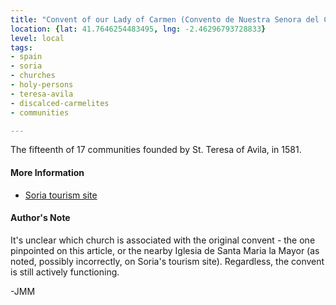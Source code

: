 ```yaml
---
title: "Convent of our Lady of Carmen (Convento de Nuestra Senora del Carmen), Soria"
location: {lat: 41.7646254483495, lng: -2.46296793728833}
level: local
tags:
- spain
- soria
- churches
- holy-persons
- teresa-avila
- discalced-carmelites
- communities

---
```



The fifteenth of 17 communities founded by St. Teresa of Avila, in 1581.

#### More Information

* [Soria tourism site](https://www.turismosoria.es/en/what-to-see/monuments/convent-of-el-carmen/)




#### Author's Note

It's unclear which church is associated with the original convent - the one pinpointed on this article, or the nearby Iglesia de Santa Maria la Mayor (as noted, possibly incorrectly, on Soria's tourism site).  Regardless, the convent is still actively functioning.

-JMM




